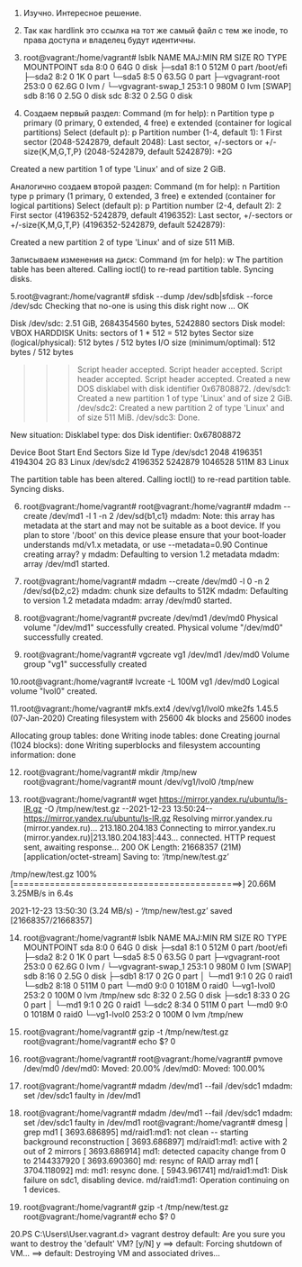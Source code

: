 1. Изучно. Интересное решение.

2. Так как hardlink это ссылка на тот же самый файл c тем же inode, то права доступа и владелец будут идентичны.

3. root@vagrant:/home/vagrant# lsblk
NAME                 MAJ:MIN RM  SIZE RO TYPE MOUNTPOINT
sda                    8:0    0   64G  0 disk
├─sda1                 8:1    0  512M  0 part /boot/efi
├─sda2                 8:2    0    1K  0 part
└─sda5                 8:5    0 63.5G  0 part
  ├─vgvagrant-root   253:0    0 62.6G  0 lvm  /
  └─vgvagrant-swap_1 253:1    0  980M  0 lvm  [SWAP]
sdb                    8:16   0  2.5G  0 disk
sdc                    8:32   0  2.5G  0 disk

4. Создаем первый раздел:
Command (m for help): n
Partition type
   p   primary (0 primary, 0 extended, 4 free)
   e   extended (container for logical partitions)
Select (default p): p
Partition number (1-4, default 1): 1
First sector (2048-5242879, default 2048):
Last sector, +/-sectors or +/-size{K,M,G,T,P} (2048-5242879, default 5242879): +2G

Created a new partition 1 of type 'Linux' and of size 2 GiB.

Аналогично создаем второй раздел:
Command (m for help): n
Partition type
   p   primary (1 primary, 0 extended, 3 free)
   e   extended (container for logical partitions)
Select (default p): p
Partition number (2-4, default 2): 2
First sector (4196352-5242879, default 4196352):
Last sector, +/-sectors or +/-size{K,M,G,T,P} (4196352-5242879, default 5242879):

Created a new partition 2 of type 'Linux' and of size 511 MiB.

Записываем изменения на диск:
Command (m for help): w
The partition table has been altered.
Calling ioctl() to re-read partition table.
Syncing disks.

5.root@vagrant:/home/vagrant#  sfdisk --dump /dev/sdb|sfdisk --force /dev/sdc
Checking that no-one is using this disk right now ... OK

Disk /dev/sdc: 2.51 GiB, 2684354560 bytes, 5242880 sectors
Disk model: VBOX HARDDISK
Units: sectors of 1 * 512 = 512 bytes
Sector size (logical/physical): 512 bytes / 512 bytes
I/O size (minimum/optimal): 512 bytes / 512 bytes

>>> Script header accepted.
>>> Script header accepted.
>>> Script header accepted.
>>> Script header accepted.
>>> Created a new DOS disklabel with disk identifier 0x67808872.
/dev/sdc1: Created a new partition 1 of type 'Linux' and of size 2 GiB.
/dev/sdc2: Created a new partition 2 of type 'Linux' and of size 511 MiB.
/dev/sdc3: Done.

New situation:
Disklabel type: dos
Disk identifier: 0x67808872

Device     Boot   Start     End Sectors  Size Id Type
/dev/sdc1          2048 4196351 4194304    2G 83 Linux
/dev/sdc2       4196352 5242879 1046528  511M 83 Linux

The partition table has been altered.
Calling ioctl() to re-read partition table.
Syncing disks.

6. root@vagrant:/home/vagrant# root@vagrant:/home/vagrant# mdadm --create /dev/md1 -l 1 -n 2 /dev/sd{b1,c1}
mdadm: Note: this array has metadata at the start and
    may not be suitable as a boot device.  If you plan to
    store '/boot' on this device please ensure that
    your boot-loader understands md/v1.x metadata, or use
    --metadata=0.90
Continue creating array? y
mdadm: Defaulting to version 1.2 metadata
mdadm: array /dev/md1 started.

7. root@vagrant:/home/vagrant# mdadm --create /dev/md0 -l 0 -n 2 /dev/sd{b2,c2}
mdadm: chunk size defaults to 512K
mdadm: Defaulting to version 1.2 metadata
mdadm: array /dev/md0 started.

8. root@vagrant:/home/vagrant# pvcreate /dev/md1 /dev/md0
  Physical volume "/dev/md1" successfully created.
  Physical volume "/dev/md0" successfully created.

9. root@vagrant:/home/vagrant# vgcreate vg1 /dev/md1 /dev/md0
  Volume group "vg1" successfully created

10.root@vagrant:/home/vagrant# lvcreate -L 100M vg1 /dev/md0
  Logical volume "lvol0" created.

11.root@vagrant:/home/vagrant#  mkfs.ext4 /dev/vg1/lvol0
mke2fs 1.45.5 (07-Jan-2020)
Creating filesystem with 25600 4k blocks and 25600 inodes

Allocating group tables: done
Writing inode tables: done
Creating journal (1024 blocks): done
Writing superblocks and filesystem accounting information: done

12. root@vagrant:/home/vagrant# mkdir /tmp/new
root@vagrant:/home/vagrant# mount /dev/vg1/lvol0 /tmp/new

13. root@vagrant:/home/vagrant# wget https://mirror.yandex.ru/ubuntu/ls-lR.gz -O /tmp/new/test.gz
--2021-12-23 13:50:24--  https://mirror.yandex.ru/ubuntu/ls-lR.gz
Resolving mirror.yandex.ru (mirror.yandex.ru)... 213.180.204.183
Connecting to mirror.yandex.ru (mirror.yandex.ru)|213.180.204.183|:443... connected.
HTTP request sent, awaiting response... 200 OK
Length: 21668357 (21M) [application/octet-stream]
Saving to: ‘/tmp/new/test.gz’

/tmp/new/test.gz             100%[============================================>]  20.66M  3.25MB/s    in 6.4s

2021-12-23 13:50:30 (3.24 MB/s) - ‘/tmp/new/test.gz’ saved [21668357/21668357]

14. root@vagrant:/home/vagrant# lsblk
NAME                 MAJ:MIN RM  SIZE RO TYPE  MOUNTPOINT
sda                    8:0    0   64G  0 disk
├─sda1                 8:1    0  512M  0 part  /boot/efi
├─sda2                 8:2    0    1K  0 part
└─sda5                 8:5    0 63.5G  0 part
  ├─vgvagrant-root   253:0    0 62.6G  0 lvm   /
  └─vgvagrant-swap_1 253:1    0  980M  0 lvm   [SWAP]
sdb                    8:16   0  2.5G  0 disk
├─sdb1                 8:17   0    2G  0 part
│ └─md1                9:1    0    2G  0 raid1
└─sdb2                 8:18   0  511M  0 part
  └─md0                9:0    0 1018M  0 raid0
    └─vg1-lvol0      253:2    0  100M  0 lvm   /tmp/new
sdc                    8:32   0  2.5G  0 disk
├─sdc1                 8:33   0    2G  0 part
│ └─md1                9:1    0    2G  0 raid1
└─sdc2                 8:34   0  511M  0 part
  └─md0                9:0    0 1018M  0 raid0
    └─vg1-lvol0      253:2    0  100M  0 lvm   /tmp/new

15. root@vagrant:/home/vagrant# gzip -t /tmp/new/test.gz
root@vagrant:/home/vagrant# echo $?
0

16. root@vagrant:/home/vagrant# root@vagrant:/home/vagrant# pvmove /dev/md0
  /dev/md0: Moved: 20.00%
  /dev/md0: Moved: 100.00%

17. root@vagrant:/home/vagrant# mdadm /dev/md1 --fail /dev/sdc1
mdadm: set /dev/sdc1 faulty in /dev/md1

18. root@vagrant:/home/vagrant# mdadm /dev/md1 --fail /dev/sdc1
mdadm: set /dev/sdc1 faulty in /dev/md1
root@vagrant:/home/vagrant# dmesg | grep md1
[ 3693.686895] md/raid1:md1: not clean -- starting background reconstruction
[ 3693.686897] md/raid1:md1: active with 2 out of 2 mirrors
[ 3693.686914] md1: detected capacity change from 0 to 2144337920
[ 3693.690360] md: resync of RAID array md1
[ 3704.118092] md: md1: resync done.
[ 5943.961741] md/raid1:md1: Disk failure on sdc1, disabling device.
               md/raid1:md1: Operation continuing on 1 devices.

19. root@vagrant:/home/vagrant# gzip -t /tmp/new/test.gz
root@vagrant:/home/vagrant# echo $?
0

20.PS C:\Users\User\.vagrant.d> vagrant destroy
    default: Are you sure you want to destroy the 'default' VM? [y/N] y
==> default: Forcing shutdown of VM...
==> default: Destroying VM and associated drives...
